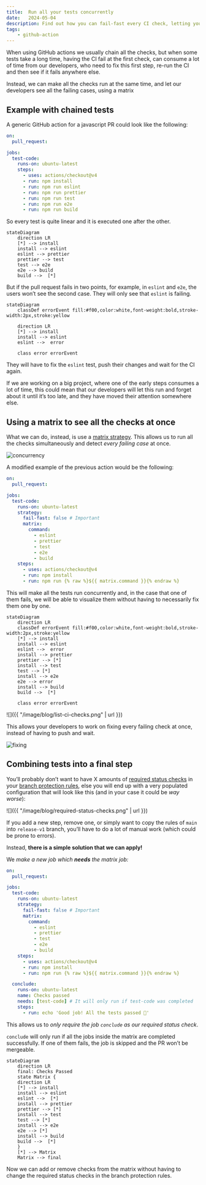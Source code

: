 ```yaml
---
title:  Run all your tests concurrently
date:   2024-05-04
description: Find out how you can fail-fast every CI check, letting your developers fix every test at the same time
tags:
    - github-action
---
```

When using GitHub actions we usually chain all the checks, but when some tests take a long time, having the CI fail at the first check, can consume a lot of time from our developers, who need to fix this first step, re-run the CI and then see if it fails anywhere else.

Instead, we can make all the checks run at the same time, and let our developers see all the failing cases, using a matrix

## Example with chained tests

A generic GitHub action for a javascript PR could look like the following:
```yaml
on:
  pull_request:

jobs:
  test-code:
    runs-on: ubuntu-latest
    steps:
      - uses: actions/checkout@v4
      - run: npm install
      - run: npm run eslint
      - run: npm run prettier
      - run: npm run test
      - run: npm run e2e
      - run: npm run build
```
So every test is quite linear and it is executed one after the other.
```mermaid
stateDiagram
    direction LR
    [*] --> install
    install --> eslint
    eslint --> prettier
    prettier --> test
    test --> e2e
    e2e --> build
    build -->  [*]
```
But if the pull request fails in two points, for example, in `eslint` and `e2e`, the users won’t see the second case. They will only see that `eslint` is failing.
```mermaid
stateDiagram
    classDef errorEvent fill:#f00,color:white,font-weight:bold,stroke-width:2px,stroke:yellow

    direction LR
    [*] --> install
    install --> eslint
    eslint -->  error

    class error errorEvent
```
They will have to fix the `eslint` test, push their changes and wait for the CI again.

If we are working on a big project, where one of the early steps consumes a lot of time, this could mean that our developers will let this run and forget about it until it’s too late, and they have moved their attention somewhere else.

## Using a matrix to see all the checks at once
What we can do, instead, is use a [matrix strategy](https://docs.github.com/en/actions/using-jobs/using-a-matrix-for-your-jobs). This allows us to run all the checks simultaneously and detect *every failing case* at once.

![concurrency](https://i.giphy.com/dncu2L87Y5sT6.webp)

A modified example of the previous action would be the following:

```yaml
on:
  pull_request:

jobs:
  test-code:
    runs-on: ubuntu-latest
    strategy:
      fail-fast: false # Important
      matrix:
        command: 
          - eslint
          - prettier
          - test
          - e2e
          - build
    steps:
      - uses: actions/checkout@v4
      - run: npm install
      - run: npm run {% raw %}${{ matrix.command }}{% endraw %}
```

This will make all the tests run concurrently and, in the case that one of them fails, we will be able to visualize them without having to necessarily fix them one by one.

```mermaid
stateDiagram
    direction LR
    classDef errorEvent fill:#f00,color:white,font-weight:bold,stroke-width:2px,stroke:yellow
    [*] --> install
    install --> eslint
    eslint -->  error
    install --> prettier
    prettier --> [*]
    install --> test
    test --> [*]
    install --> e2e
    e2e --> error
    install --> build
    build -->  [*]

    class error errorEvent
```

![]({{ "/image/blog/list-ci-checks.png" | url }})

This allows your developers to work on fixing every failing check at once, instead of having to push and wait.

![fixing](https://i.giphy.com/lVBtp4SRW6rvDHf1b6.webp)

## Combining tests into a final step
You’ll probably don’t want to have X amounts of [required status checks](https://docs.github.com/en/pull-requests/collaborating-with-pull-requests/collaborating-on-repositories-with-code-quality-features/about-status-checks) in your [branch protection rules](https://docs.github.com/en/repositories/configuring-branches-and-merges-in-your-repository/managing-protected-branches/managing-a-branch-protection-rule), else you will end up with a very populated configuration that will look like this (and in your case it could be *way worse*):

![]({{ "/image/blog/required-status-checks.png" | url }})

If you add a new step, remove one, or simply want to copy the rules of `main` into `release-v1` branch, you’ll have to do a lot of manual work (which could be prone to errors).

Instead, **there is a simple solution that we can apply!**

We *make a new job which **needs** the matrix job:*

```yaml
on:
  pull_request:

jobs:
  test-code:
    runs-on: ubuntu-latest
    strategy:
      fail-fast: false # Important
      matrix:
        command: 
          - eslint
          - prettier
          - test
          - e2e
          - build
    steps:
      - uses: actions/checkout@v4
      - run: npm install
      - run: npm run {% raw %}${{ matrix.command }}{% endraw %}

  conclude:
    runs-on: ubuntu-latest
    name: Checks passed
    needs: [test-code] # It will only run if test-code was completed
    steps:
      - run: echo 'Good job! All the tests passed 🚀'
```

This allows us to *only require the job `conclude` as our required status check*.

`conclude` will only run if all the jobs inside the matrix are completed successfully. If one of them fails, the job is skipped and the PR won’t be mergeable.

```mermaid
stateDiagram
    direction LR
    final: Checks Passed
    state Matrix {
    direction LR
    [*] --> install
    install --> eslint
    eslint -->  [*]
    install --> prettier
    prettier --> [*]
    install --> test
    test --> [*]
    install --> e2e
    e2e --> [*]
    install --> build
    build -->  [*]
    }
    [*] --> Matrix
    Matrix --> final
```

Now we can add or remove checks from the matrix without having to change the required status checks in the branch protection rules.
